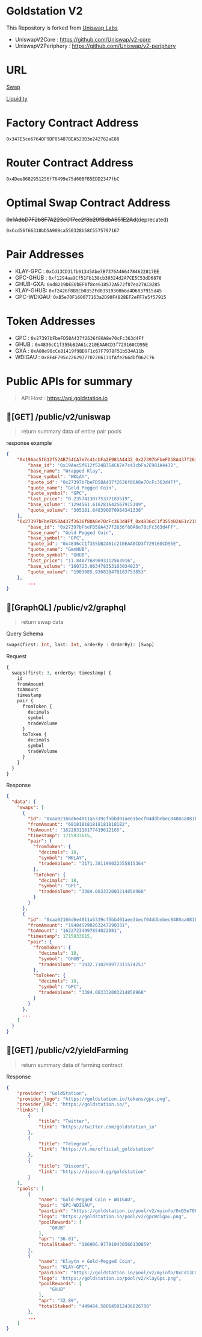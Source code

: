 # Goldstation V2

This Repository is forked from [Uniswap Labs](https://github.com/Uniswap)

- UniswapV2Core : https://github.com/Uniswap/v2-core
- UniswapV2Periphery : https://github.com/Uniswap/v2-periphery

# URL

[Swap](https://goldstation.io/exchange/swap)

[Liquidity](https://goldstation.io/pool/v2)

# Factory Contract Address

`0x347E5ce6764DF9DF85487BEA523D3e242762aE88`

# Router Contract Address

`0x4Dee8682951256f76499e75d60BFB5EDD2347fbC`

# Optimal Swap Contract Address

~~0x1AdbD7F2b8F7A223cC17ee2f8b20fBdbA851E2Ad~~(deprecated)

`0xCcd56f66318bD5A909ca550328b58C5575797167`

# Pair Addresses

- KLAY-GPC : `0xCd13CD31fb61345Abe7B7376A4664784622817EE`
- GPC-GHUB : `0xf1294aa9Cf51Fb138cb30324d2A7CE5C53dD6876`
- GHUB-GXA: `0xd8219DEE0bEF8f8ce618572A572f87ea27AC8285`
- KLAY-GHUB: `0xf2426f8B8Cb0352Fd03319300b6d4D6837915d45`
- GPC-WDIGAU: `0xB5e70F160077163a2D90F4828EF2eFF7e5f57915`

# Token Addresses

- GPC : `0x27397bFbeFD58A437f2636f80A8e70cFc363d4Ff`
- GHUB : `0x4836cC1f355bB2A61c210EAA0CD3f729160CD95E`
- GXA : `0xA80e96cCeB1419f9BD9F1c67F7978F51b534A11b`
- WDIGAU : `0x8E4F795c22629777D7206131fAfe266dDf062C76`

# Public APIs for summary

> API Host : https://api.goldstation.io

## 🔗[GET] /public/v2/uniswap

> return summary data of entire pair pools

response example

```json
{
    "0x19Aac5f612f524B754CA7e7c41cbFa2E981A4432_0x27397bFbeFD58A437f2636f80A8e70cFc363d4Ff": {
        "base_id": "0x19Aac5f612f524B754CA7e7c41cbFa2E981A4432",
        "base_name": "Wrapped Klay",
        "base_symbol": "WKLAY",
        "quote_id": "0x27397bFbeFD58A437f2636f80A8e70cFc363d4Ff",
        "quote_name": "Gold Pegged Coin",
        "quote_symbol": "GPC",
        "last_price": "0.23574130775377183519",
        "base_volume": "1294561.616281642567915309",
        "quote_volume": "305181.648390070984341338"
    },
    "0x27397bFbeFD58A437f2636f80A8e70cFc363d4Ff_0x4836cC1f355bB2A61c210EAA0CD3f729160CD95E": {
        "base_id": "0x27397bFbeFD58A437f2636f80A8e70cFc363d4Ff",
        "base_name": "Gold Pegged Coin",
        "base_symbol": "GPC",
        "quote_id": "0x4836cC1f355bB2A61c210EAA0CD3f729160CD95E",
        "quote_name": "GemHUB",
        "quote_symbol": "GHUB",
        "last_price": "11.84077689693112563916",
        "base_volume": "160723.063478353103034823",
        "quote_volume": "1903085.936838478183753853"
    },
		...
}
```

## 🔗[GraphQL] /public/v2/graphql

> return swap data

Query Schema

```graphql
swaps(first: Int, last: Int, orderBy : OrderBy): [Swap]
```

Request

```graphql
{
  swaps(first: 3, orderBy: timestamp) {
    id
    fromAmount
    toAmount
    timestamp
    pair {
      fromToken {
        decimals
        symbol
        tradeVolume
      }
      toToken {
        decimals
        symbol
        tradeVolume
      }
    }
  }
}
```

Response

```json
{
  "data": {
    "swaps": [
      {
        "id": "0xaa02166d6e4011a5339cf5bbd01aee3becf04ddbebec8480aa081b79a5c7a509",
        "fromAmount": "681818181818181818182",
        "toAmount": "162283116177419612165",
        "timestamp": 1715933615,
        "pair": {
          "fromToken": {
            "decimals": 18,
            "symbol": "WKLAY",
            "tradeVolume": "3171.381196022355815364"
          },
          "toToken": {
            "decimals": 18,
            "symbol": "GPC",
            "tradeVolume": "3384.083332003214858968"
          }
        }
      },
      {
        "id": "0xaa02166d6e4011a5339cf5bbd01aee3becf04ddbebec8480aa081b79a5c7a509",
        "fromAmount": "194845290263247290331",
        "toAmount": "16227234997854022081",
        "timestamp": 1715933615,
        "pair": {
          "fromToken": {
            "decimals": 18,
            "symbol": "GHUB",
            "tradeVolume": "1932.710298977311574251"
          },
          "toToken": {
            "decimals": 18,
            "symbol": "GPC",
            "tradeVolume": "3384.083332003214858968"
          }
        }
      },
      ...
    ]
  }
}
```

## 🔗[GET] /public/v2/yieldFarming

> return summary data of farming contract

Response

```json
{
    "provider": "GoldStation",
    "provider_logo": "https://goldstation.io/tokens/gpc.png",
    "provider_URL": "https://goldstation.io/",
    "links": [
        {
            "title": "Twitter",
            "link": "https://twitter.com/goldstation_io"
        },
        {
            "title": "Telegram",
            "link": "https://t.me/official_goldstation"
        },
        {
            "title": "Discord",
            "link": "https://discord.gg/goldstation"
        }
    ],
    "pools": [
        {
            "name": "Gold-Pegged Coin + WDIGAU",
            "pair": "GPC-WDIGAU",
            "pairLink": "https://goldstation.io/pool/v2/myinfo/0xB5e70F160077163a2D90F4828EF2eFF7e5f57915",
            "logo": "https://goldstation.io/pool/v2/gpcWdigau.png",
            "poolRewards": [
                "GHUB"
            ],
            "apr": "36.81",
            "totalStaked": "186906.977910430566130859"
        },
        {
            "name": "Klaytn + Gold-Pegged Coin",
            "pair": "KLAY-GPC",
            "pairLink": "https://goldstation.io/pool/v2/myinfo/0xCd13CD31fb61345Abe7B7376A4664784622817EE",
            "logo": "https://goldstation.io/pool/v2/klayGpc.png",
            "poolRewards": [
                "GHUB"
            ],
            "apr": "32.89",
            "totalStaked": "449484.580645012436826708"
        },
        ...
    ]
}
```
